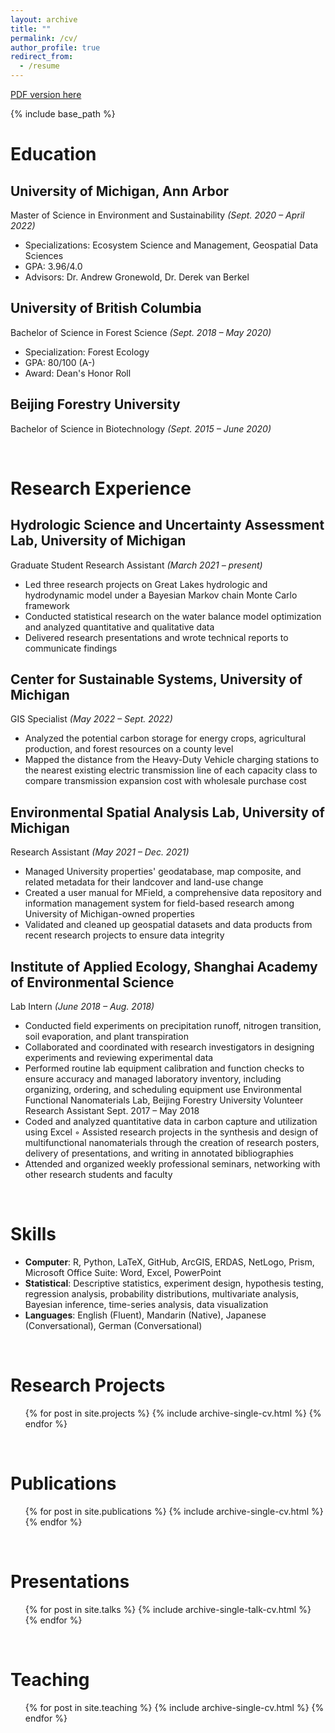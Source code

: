 ```yaml
---
layout: archive
title: ""
permalink: /cv/
author_profile: true
redirect_from:
  - /resume
---
```


[PDF version here](https://drive.google.com/file/d/17l12TRHzNG0s3C6_wzmxLb329VYmC3aG/view?usp=sharing)

{% include base_path %}

# Education

## University of Michigan, Ann Arbor
Master of Science in Environment and Sustainability *(Sept. 2020 – April 2022)*
- Specializations: Ecosystem Science and Management, Geospatial Data Sciences
- GPA: 3.96/4.0
- Advisors: Dr. Andrew Gronewold, Dr. Derek van Berkel

## University of British Columbia	
Bachelor of Science in Forest Science	*(Sept. 2018 – May 2020)*
- Specialization: Forest Ecology
- GPA: 80/100 (A-)
- Award: Dean's Honor Roll

## Beijing Forestry University	
Bachelor of Science in Biotechnology  *(Sept. 2015 – June 2020)*

<br/>

# Research Experience 

## Hydrologic Science and Uncertainty Assessment Lab, University of Michigan
Graduate Student Research Assistant *(March 2021 – present)*

- Led three research projects on Great Lakes hydrologic and hydrodynamic model under a Bayesian Markov chain Monte Carlo framework
- Conducted statistical research on the water balance model optimization and analyzed quantitative and qualitative data 
- Delivered research presentations and wrote technical reports to communicate findings

## Center for Sustainable Systems, University of Michigan
GIS Specialist		   *(May 2022 – Sept. 2022)*

- Analyzed the potential carbon storage for energy crops, agricultural production, and forest resources on a county level
- Mapped the distance from the Heavy-Duty Vehicle charging stations to the nearest existing electric transmission line of each capacity class to compare transmission expansion cost with wholesale purchase cost


## Environmental Spatial Analysis Lab, University of Michigan

Research Assistant *(May 2021 – Dec. 2021)*

- Managed University properties' geodatabase, map composite, and related metadata for their landcover and land-use change
- Created a user manual for MField, a comprehensive data repository and information management system for field-based research among University of Michigan-owned properties 
- Validated and cleaned up geospatial datasets and data products from recent research projects to ensure data integrity

## Institute of Applied Ecology, Shanghai Academy of Environmental Science
Lab Intern *(June 2018 – Aug. 2018)*

- Conducted field experiments on precipitation runoff, nitrogen transition, soil evaporation, and plant transpiration 
- Collaborated and coordinated with research investigators in designing experiments and reviewing experimental data 
- Performed routine lab equipment calibration and function checks to ensure accuracy and managed laboratory inventory, including organizing, ordering, and scheduling equipment use
Environmental Functional Nanomaterials Lab, Beijing Forestry University
Volunteer Research Assistant	Sept. 2017 – May 2018
- Coded and analyzed quantitative data in carbon capture and utilization using Excel
◦ Assisted research projects in the synthesis and design of multifunctional nanomaterials through the creation of research posters, delivery of presentations, and writing in annotated bibliographies
- Attended and organized weekly professional seminars, networking with other research students and faculty

<br/>

# Skills
* **Computer**: R, Python, LaTeX, GitHub, ArcGIS, ERDAS, NetLogo, Prism, Microsoft Office Suite: Word, Excel, PowerPoint
* **Statistical**: Descriptive statistics, experiment design, hypothesis testing, regression analysis, probability distributions, multivariate analysis, Bayesian inference, time-series analysis, data visualization
* **Languages**: English (Fluent), Mandarin (Native), Japanese (Conversational), German (Conversational)

<br/>

# Research Projects 
  <ul>{% for post in site.projects %}
    {% include archive-single-cv.html %}
  {% endfor %}</ul>

<!-- ## Investigating uncertainty associated with the Great Lakes water balance using the Large Lake Statistical Water Balance Model 
- Worked alongside the US Army Corps of Engineers to improve upon the current and standard Bayesian model used to validate hydroclimate data over the Great Lakes
- Integrated the stage-fall-discharge equations and assimilated the latest water level data into the model, then compared and evaluated streamflow and other water balance parameter estimates -->

<!-- ## Improving the representation of groundwater in foundational Great Lakes hydrologic and hydrodynamic models and datasets
- Investigated the importance of groundwater representation in existing lake physics models with support from the US Geological Survey
- Modeled an integrated hydrologic Groundwater and Surface-water FLOW by coupling a land-surface hydrological Precipitation-Runoff Modeling System with the MODFLOW groundwater flow modeling platform
- Applied the FloPy Python package to post-process model results and observed differences in the predictions of baseflow and overall streamflow -->

<!-- ## Gelman site 1,4-dioxane groundwater contamination plume modeling and forecasting 
- Analyzed previous dioxane concentration and evaluated trends for 245 sampling wells in R
- Developed a groundwater contamination forecasting model within the Gelman plume concentration using an automated time-series machine learning package in Python
- Built a web-based interactive visualization application to allow quantification of dioxane contamination analytical data -->

<!-- ## Assessing uncertainty and impacts of climate change in historical estimates of the Great Lakes water balance
- Identified and analyzed currently available estimates of the monthly Great Lakes historical water balance from 1950 to 2020 and documented uncertainty in each water balance component
- Attributed water balance component changes to regional climate patterns and assessed the impact of climate change on future water budgets
- Prepared a summary report that is utilized as a scientific basis for the *“Cumulative Impact Assessment of Withdrawals, Consumptive Uses, and Diversions”* report and presented results to the Conference of Great Lakes and St. Lawrence Governors and Premiers -->
<br/>

# Publications
  <ul>{% for post in site.publications %}
    {% include archive-single-cv.html %}
  {% endfor %}</ul>
<br/>

# Presentations
  <ul>{% for post in site.talks %}
    {% include archive-single-talk-cv.html %}
  {% endfor %}</ul>
  
<br/>

# Teaching
  <ul>{% for post in site.teaching %}
    {% include archive-single-cv.html %}
  {% endfor %}</ul>
  
<!-- Service and leadership
======
* Currently signed in to 43 different slack teams -->
